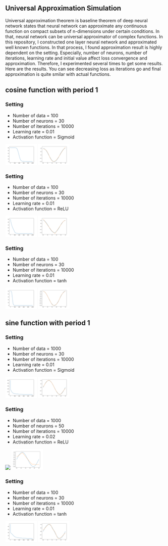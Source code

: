 ## Universal Approximation Simulation

Universal approximation theorem is baseline theorem of deep neural network states that neural network can approximate any continuous function on compact subsets of n-dimensions under certain conditions. In that, neural network can be universal approximator of complex functions. In this repository, I constructed one layer neural network and approximated well known functions. In that process, I found approximation result is highly dependent on the setting. Especially, number of neurons, number of iterations, learning rate and initial value affect loss convergence and approximation. Therefore, I experimented several times to get some results. Here are the results. You can see decreasing loss as iterations go and final approximation is quite smilar with actual functions.


## cosine function with period 1

### Setting
* Number of data = 100
* Number of neurons = 30
* Number of iterations = 10000
* Learning rate = 0.01
* Activation function = Sigmoid

<p float="middle">
  <img src="img/cos_sig_loss.png" width="100" />
  <img src="img/cos_sig_approx.png" width="100" />
<p>

### Setting
* Number of data = 100
* Number of neurons = 30
* Number of iterations = 10000
* Learning rate = 0.01
* Activation function = ReLU

<p float="middle">
  <img src="img/cos_relu_loss.png" width="100" />
  <img src="img/cos_relu_approx.png" width="100" />
<p>

### Setting
* Number of data = 100
* Number of neurons = 30
* Number of iterations = 10000
* Learning rate = 0.01
* Activation function = tanh

<p float="middle">
  <img src="img/cos_tanh_loss.png" width="100" />
  <img src="img/cos_tanh_approx.png" width="100" />
<p>


## sine function with period 1

### Setting
* Number of data = 1000
* Number of neurons = 30
* Number of iterations = 10000
* Learning rate = 0.01
* Activation function = Sigmoid

<p float="middle">
  <img src="img/sin_sig_loss.png" width="100" />
  <img src="img/sin_sig_approx.png" width="100" />
<p>

### Setting
* Number of data = 1000
* Number of neurons = 50
* Number of iterations = 10000
* Learning rate = 0.02
* Activation function = ReLU

<p float="middle">
  <img src="img/sin_relu.png" width="100" />
  <img src="img/sin_relu_approx.png" width="100" />
<p>

### Setting
* Number of data = 100
* Number of neurons = 30
* Number of iterations = 10000
* Learning rate = 0.01
* Activation function = tanh

<p float="middle">
  <img src="img/sin_tanh_loss.png" width="100" />
  <img src="img/sin_tanh_approx.png" width="100" />
<p>
